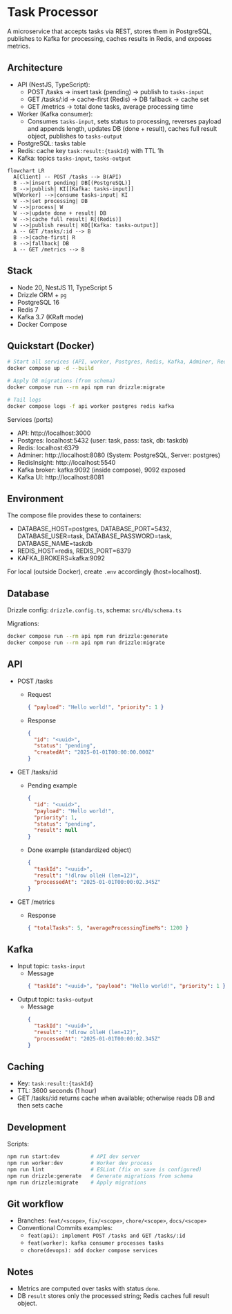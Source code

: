 # Task Processor

A microservice that accepts tasks via REST, stores them in PostgreSQL, publishes to Kafka for processing, caches results in Redis, and exposes metrics.

## Architecture

- API (NestJS, TypeScript):
  - POST /tasks → insert task (pending) → publish to `tasks-input`
  - GET /tasks/:id → cache-first (Redis) → DB fallback → cache set
  - GET /metrics → total done tasks, average processing time
- Worker (Kafka consumer):
  - Consumes `tasks-input`, sets status to processing, reverses payload and appends length, updates DB (done + result), caches full result object, publishes to `tasks-output`
- PostgreSQL: tasks table
- Redis: cache key `task:result:{taskId}` with TTL 1h
- Kafka: topics `tasks-input`, `tasks-output`

```mermaid
flowchart LR
  A[Client] -- POST /tasks --> B(API)
  B -->|insert pending| DB[(PostgreSQL)]
  B -->|publish| KI[[Kafka: tasks-input]]
  W[Worker] -->|consume tasks-input| KI
  W -->|set processing| DB
  W -->|process| W
  W -->|update done + result| DB
  W -->|cache full result| R[(Redis)]
  W -->|publish result| KO[[Kafka: tasks-output]]
  A -- GET /tasks/:id --> B
  B -->|cache-first| R
  B -->|fallback| DB
  A -- GET /metrics --> B
```

## Stack

- Node 20, NestJS 11, TypeScript 5
- Drizzle ORM + `pg`
- PostgreSQL 16
- Redis 7
- Kafka 3.7 (KRaft mode)
- Docker Compose

## Quickstart (Docker)

```bash
# Start all services (API, worker, Postgres, Redis, Kafka, Adminer, RedisInsight, Kafka UI)
docker compose up -d --build

# Apply DB migrations (from schema)
docker compose run --rm api npm run drizzle:migrate

# Tail logs
docker compose logs -f api worker postgres redis kafka
```

Services (ports)

- API: http://localhost:3000
- Postgres: localhost:5432 (user: task, pass: task, db: taskdb)
- Redis: localhost:6379
- Adminer: http://localhost:8080 (System: PostgreSQL, Server: postgres)
- RedisInsight: http://localhost:5540
- Kafka broker: kafka:9092 (inside compose), 9092 exposed
- Kafka UI: http://localhost:8081

## Environment

The compose file provides these to containers:

- DATABASE_HOST=postgres, DATABASE_PORT=5432, DATABASE_USER=task, DATABASE_PASSWORD=task, DATABASE_NAME=taskdb
- REDIS_HOST=redis, REDIS_PORT=6379
- KAFKA_BROKERS=kafka:9092

For local (outside Docker), create `.env` accordingly (host=localhost).

## Database

Drizzle config: `drizzle.config.ts`, schema: `src/db/schema.ts`

Migrations:

```bash
docker compose run --rm api npm run drizzle:generate
docker compose run --rm api npm run drizzle:migrate
```

## API

- POST /tasks
  - Request
    ```json
    { "payload": "Hello world!", "priority": 1 }
    ```
  - Response
    ```json
    {
      "id": "<uuid>",
      "status": "pending",
      "createdAt": "2025-01-01T00:00:00.000Z"
    }
    ```

- GET /tasks/:id
  - Pending example
    ```json
    {
      "id": "<uuid>",
      "payload": "Hello world!",
      "priority": 1,
      "status": "pending",
      "result": null
    }
    ```
  - Done example (standardized object)
    ```json
    {
      "taskId": "<uuid>",
      "result": "!dlrow olleH (len=12)",
      "processedAt": "2025-01-01T00:00:02.345Z"
    }
    ```

- GET /metrics
  - Response
    ```json
    { "totalTasks": 5, "averageProcessingTimeMs": 1200 }
    ```

## Kafka

- Input topic: `tasks-input`
  - Message
    ```json
    { "taskId": "<uuid>", "payload": "Hello world!", "priority": 1 }
    ```
- Output topic: `tasks-output`
  - Message
    ```json
    {
      "taskId": "<uuid>",
      "result": "!dlrow olleH (len=12)",
      "processedAt": "2025-01-01T00:00:02.345Z"
    }
    ```

## Caching

- Key: `task:result:{taskId}`
- TTL: 3600 seconds (1 hour)
- GET /tasks/:id returns cache when available; otherwise reads DB and then sets cache

## Development

Scripts:

```bash
npm run start:dev          # API dev server
npm run worker:dev         # Worker dev process
npm run lint               # ESLint (fix on save is configured)
npm run drizzle:generate   # Generate migrations from schema
npm run drizzle:migrate    # Apply migrations
```

## Git workflow

- Branches: `feat/<scope>`, `fix/<scope>`, `chore/<scope>`, `docs/<scope>`
- Conventional Commits examples:
  - `feat(api): implement POST /tasks and GET /tasks/:id`
  - `feat(worker): kafka consumer processes tasks`
  - `chore(devops): add docker compose services`

## Notes

- Metrics are computed over tasks with status `done`.
- DB `result` stores only the processed string; Redis caches full result object.
